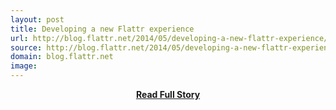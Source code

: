 ```yaml
---
layout: post
title: Developing a new Flattr experience
url: http://blog.flattr.net/2014/05/developing-a-new-flattr-experience/
source: http://blog.flattr.net/2014/05/developing-a-new-flattr-experience/
domain: blog.flattr.net
image: 
---
```


<p></p>
<center><p><a href="http://blog.flattr.net/2014/05/developing-a-new-flattr-experience/" style='padding:25px; font-sze:18px; font-weight: bold;'>Read Full Story</a></p></center>
